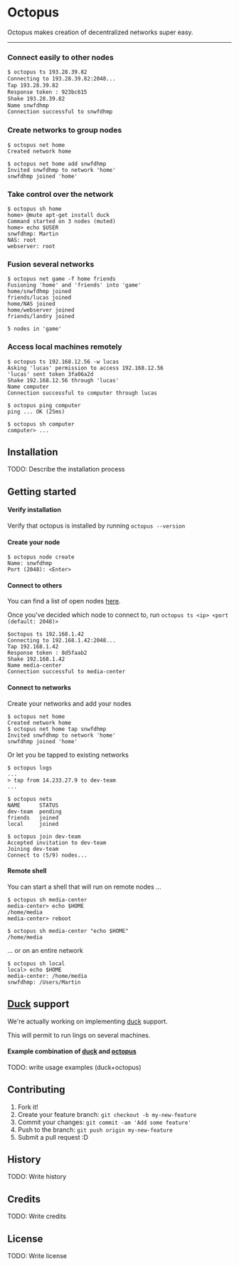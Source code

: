 Octopus
======

Octopus makes creation of decentralized networks super easy.

----

### Connect easily to other nodes

```bash
$ octopus ts 193.28.39.82
Connecting to 193.28.39.82:2048...
Tap 193.28.39.82
Response token : 923bc615
Shake 193.28.39.82
Name snwfdhmp
Connection successful to snwfdhmp
```

### Create networks to group nodes

```
$ octopus net home
Created network home

$ octopus net home add snwfdhmp
Invited snwfdhmp to network 'home'
snwfdhmp joined 'home'
```

### Take control over the network

```
$ octopus sh home
home> @mute apt-get install duck
Command started on 3 nodes (muted)
home> echo $USER
snwfdhmp: Martin
NAS: root
webserver: root
```

### Fusion several networks

```
$ octopus net game -f home friends
Fusioning 'home' and 'friends' into 'game'
home/snwfdhmp joined
friends/lucas joined
home/NAS joined
home/webserver joined
friends/landry joined

5 nodes in 'game'
```

### Access local machines remotely

```
$ octopus ts 192.168.12.56 -w lucas
Asking 'lucas' permission to access 192.168.12.56
'lucas' sent token 3fa06a2d
Shake 192.168.12.56 through 'lucas'
Name computer
Connection successful to computer through lucas

$ octopus ping computer
ping ... OK (25ms)

$ octopus sh computer
computer> ...
```

## Installation

TODO: Describe the installation process

## Getting started

#### Verify installation
 Verify that octopus is installed by running `octopus --version` 
#### Create your node
```
$ octopus node create
Name: snwfdhmp
Port (2048): <Enter>
```
#### Connect to others
You can find a list of open nodes [here](#).

Once you've decided which node to connect to, run `octopus ts <ip> <port (default: 2048)>`
```
$octopus ts 192.168.1.42
Connecting to 192.168.1.42:2048...
Tap 192.168.1.42
Response token : 8d5faab2
Shake 192.168.1.42
Name media-center
Connection successful to media-center
```

#### Connect to networks
Create your networks and add your nodes
```
$ octopus net home
Created network home
$ octopus net home tap snwfdhmp
Invited snwfdhmp to network 'home'
snwfdhmp joined 'home'
```

Or let you be tapped to existing networks
```
$ octopus logs
...
> tap from 14.233.27.9 to dev-team
...

$ octopus nets
NAME      STATUS
dev-team  pending
friends   joined
local     joined

$ octopus join dev-team
Accepted invitation to dev-team
Joining dev-team
Connect to (5/9) nodes...
```


#### Remote shell
You can start a shell that will run on remote nodes ...

```
$ octopus sh media-center
media-center> echo $HOME
/home/media
media-center> reboot

$ octopus sh media-center "echo $HOME"
/home/media
```

... or on an entire network
```
$ octopus sh local
local> echo $HOME
media-center: /home/media
snwfdhmp: /Users/Martin
```

## [Duck](https://github.com/snwfdhmp/duck) support

We're actually working on implementing [duck](https://github.com/snwfdhmp/duck) support.

This will permit to run lings on several machines.

#### Example combination of [duck](https://github.com/snwfdhmp/duck) and [octopus](https://github.com/snwfdhmp/octopus)

TODO: write usage examples (duck+octopus)

## Contributing

1. Fork it!
2. Create your feature branch: `git checkout -b my-new-feature`
3. Commit your changes: `git commit -am 'Add some feature'`
4. Push to the branch: `git push origin my-new-feature`
5. Submit a pull request :D

## History

TODO: Write history

## Credits

TODO: Write credits

## License

TODO: Write license
